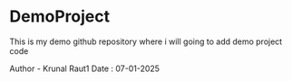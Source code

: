 # DemoProject
This is my demo github repository where i will going to add demo project code

Author - Krunal Raut1
Date : 07-01-2025
